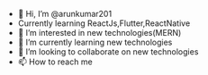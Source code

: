 - 👋 Hi, I’m @arunkumar201
-  Currently learning ReactJs,Flutter,ReactNative
- 👀 I’m interested in new technologies(MERN)
- 🌱 I’m currently learning new technologies
- 💞️ I’m looking to collaborate on new technologies
- 📫 How to reach me 

<!---
arunkumar201/arunkumar201 is a ✨ special ✨ repository because its `README.md` (this file) appears on your GitHub profile.
You can click the Preview link to take a look at your changes.
--->
